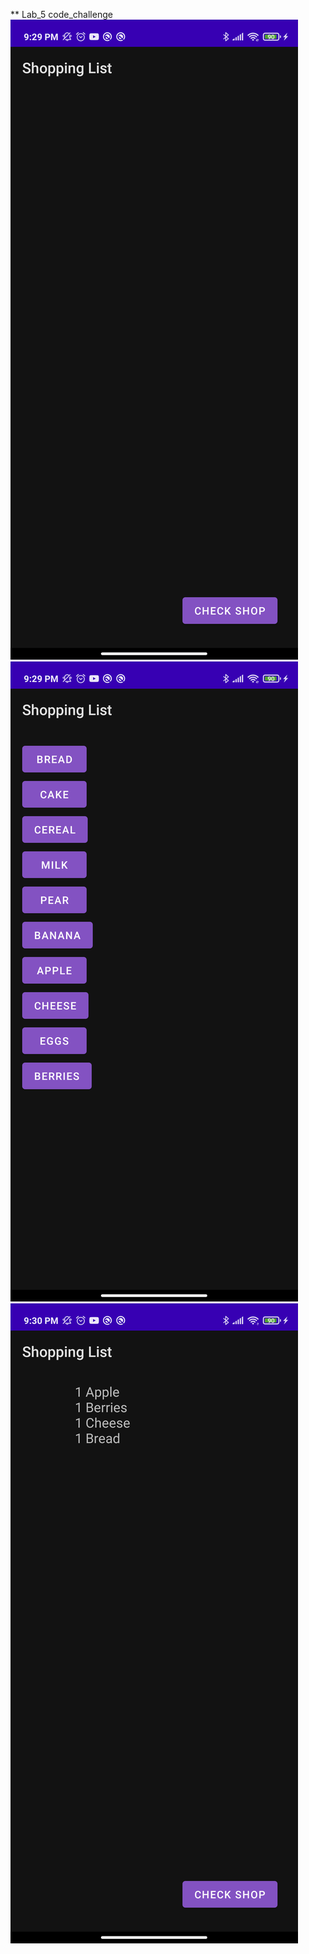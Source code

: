 ** Lab_5 code_challenge
![image](Screenshot_20220405_212921.png)
![image](Screenshot_20220405_212939.png)
![image](Screenshot_20220405_213036.png)